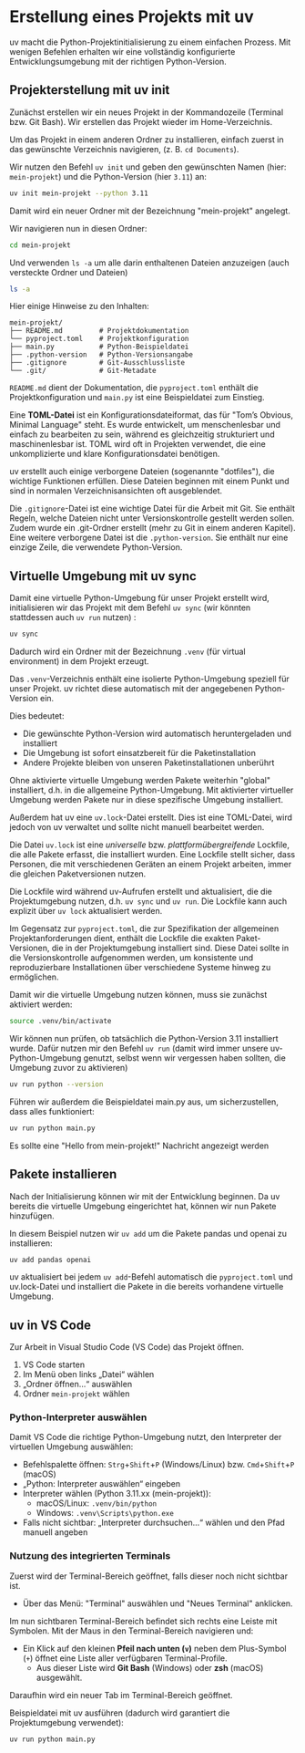 # Erstellung eines Projekts mit uv

uv macht die Python-Projektinitialisierung zu einem einfachen Prozess. Mit wenigen Befehlen erhalten wir eine vollständig konfigurierte Entwicklungsumgebung mit der richtigen Python-Version. 

## Projekterstellung mit uv init

Zunächst erstellen wir ein neues Projekt in der Kommandozeile (Terminal bzw. Git Bash). Wir erstellen das Projekt wieder im Home-Verzeichnis.

Um das Projekt in einem anderen Ordner zu installieren, einfach zuerst in das gewünschte Verzeichnis navigieren, (z. B. `cd Documents`).

 Wir nutzen den Befehl `uv init` und geben den gewünschten Namen (hier: `mein-projekt`) und die Python-Version (hier `3.11`) an:


```bash
uv init mein-projekt --python 3.11
```

Damit wird ein neuer Ordner mit der Bezeichnung "mein-projekt" angelegt. 

Wir navigieren nun in diesen Ordner:

```bash
cd mein-projekt
```

Und verwenden `ls -a` um alle darin enthaltenen Dateien anzuzeigen (auch versteckte Ordner und Dateien)

```bash
ls -a
```

Hier einige Hinweise zu den Inhalten:

```
mein-projekt/
├── README.md         # Projektdokumentation
└── pyproject.toml    # Projektkonfiguration
├── main.py           # Python-Beispieldatei
├── .python-version   # Python-Versionsangabe
├── .gitignore        # Git-Ausschlussliste
└── .git/             # Git-Metadate
```

`README.md` dient der Dokumentation, die `pyproject.toml` enthält die Projektkonfiguration und `main.py` ist eine Beispieldatei zum Einstieg.


Eine **TOML-Datei** ist ein Konfigurationsdateiformat, das für "Tom’s Obvious, Minimal Language" steht. Es wurde entwickelt, um menschenlesbar und einfach zu bearbeiten zu sein, während es gleichzeitig strukturiert und maschinenlesbar ist. TOML wird oft in Projekten verwendet, die eine unkomplizierte und klare Konfigurationsdatei benötigen.


uv erstellt auch einige verborgene Dateien (sogenannte "dotfiles"), die wichtige Funktionen erfüllen. Diese Dateien beginnen mit einem Punkt und sind in normalen Verzeichnisansichten oft ausgeblendet. 

Die `.gitignore`-Datei ist eine wichtige Datei für die Arbeit mit Git. Sie enthält Regeln, welche Dateien nicht unter Versionskontrolle gestellt werden sollen. Zudem wurde ein .git-Ordner erstellt (mehr zu Git in einem anderen Kapitel). Eine weitere verborgene Datei ist die `.python-version`. Sie enthält nur eine einzige Zeile, die verwendete Python-Version. 


## Virtuelle Umgebung mit uv sync

Damit eine virtuelle Python-Umgebung für unser Projekt erstellt wird, initialisieren wir das Projekt mit dem Befehl `uv sync` (wir könnten stattdessen auch `uv run` nutzen) :

```bash
uv sync
```

Dadurch wird ein Ordner mit der Bezeichnung `.venv` (für virtual environment) in dem Projekt erzeugt. 


Das `.venv`-Verzeichnis enthält eine isolierte Python-Umgebung speziell für unser Projekt. uv richtet diese automatisch mit der angegebenen Python-Version ein. 

Dies bedeutet:

- Die gewünschte Python-Version wird automatisch heruntergeladen und installiert
- Die Umgebung ist sofort einsatzbereit für die Paketinstallation
- Andere Projekte bleiben von unseren Paketinstallationen unberührt

Ohne aktivierte virtuelle Umgebung werden Pakete weiterhin "global" installiert, d.h. in die allgemeine Python-Umgebung. Mit aktivierter virtueller Umgebung werden Pakete nur in diese spezifische Umgebung installiert. 



Außerdem hat uv eine `uv.lock`-Datei erstellt. Dies ist eine TOML-Datei, wird jedoch von uv verwaltet und sollte nicht manuell bearbeitet werden. 

Die Datei `uv.lock` ist eine *universelle* bzw. *plattformübergreifende* Lockfile, die alle Pakete erfasst, die installiert wurden. Eine Lockfile stellt sicher, dass Personen, die mit verschiedenen Geräten an einem Projekt arbeiten, immer die gleichen Paketversionen nutzen. 

Die Lockfile wird während uv-Aufrufen erstellt und aktualisiert, die die Projektumgebung nutzen, d.h. `uv sync` und `uv run`. Die Lockfile kann auch explizit über `uv lock` aktualisiert werden.

Im Gegensatz zur `pyproject.toml`, die zur Spezifikation der allgemeinen Projektanforderungen dient, enthält die Lockfile die exakten Paket-Versionen, die in der Projektumgebung installiert sind. Diese Datei sollte in die Versionskontrolle aufgenommen werden, um konsistente und reproduzierbare Installationen über verschiedene Systeme hinweg zu ermöglichen.


Damit wir die virtuelle Umgebung nutzen können, muss sie zunächst aktiviert werden: 

```bash
source .venv/bin/activate
```

Wir können nun prüfen, ob tatsächlich die Python-Version 3.11 installiert wurde. Dafür nutzen mir den Befehl `uv run` (damit wird immer unsere uv-Python-Umgebung genutzt, selbst wenn wir vergessen haben sollten, die Umgebung zuvor zu aktivieren) 

```bash
uv run python --version
```

Führen wir außerdem die Beispieldatei main.py aus, um sicherzustellen, dass alles funktioniert:


```bash
uv run python main.py
```

Es sollte eine "Hello from mein-projekt!" Nachricht angezeigt werden


## Pakete installieren

Nach der Initialisierung können wir mit der Entwicklung beginnen. Da uv bereits die virtuelle Umgebung eingerichtet hat, können wir nun Pakete hinzufügen.

In diesem Beispiel nutzen wir `uv add` um die Pakete pandas und openai zu installieren:

```bash
uv add pandas openai 
```


uv aktualisiert bei jedem `uv add`-Befehl automatisch die `pyproject.toml` und uv.lock-Datei und installiert die Pakete in die bereits vorhandene virtuelle Umgebung.

## uv in VS Code

Zur Arbeit in Visual Studio Code (VS Code) das Projekt öffnen.

1. VS Code starten
2. Im Menü oben links „Datei“ wählen
3. „Ordner öffnen…“ auswählen
4. Ordner `mein-projekt` wählen

### Python-Interpreter auswählen

Damit VS Code die richtige Python-Umgebung nutzt, den Interpreter der virtuellen Umgebung auswählen:

- Befehlspalette öffnen: `Strg`+`Shift`+`P` (Windows/Linux) bzw. `Cmd`+`Shift`+`P` (macOS)
- „Python: Interpreter auswählen“ eingeben
- Interpreter wählen (Python 3.11.xx (mein-projekt)):
    - macOS/Linux: `.venv/bin/python`
    - Windows: `.venv\Scripts\python.exe`
- Falls nicht sichtbar: „Interpreter durchsuchen…“ wählen und den Pfad manuell angeben


### Nutzung des integrierten Terminals


Zuerst wird der Terminal-Bereich geöffnet, falls dieser noch nicht sichtbar ist.

- Über das Menü: "Terminal" auswählen und "Neues Terminal" anklicken.

Im nun sichtbaren Terminal-Bereich befindet sich rechts eine Leiste mit Symbolen. Mit der Maus in den Terminal-Bereich navigieren und:

- Ein Klick auf den kleinen **Pfeil nach unten (`v`)** neben dem Plus-Symbol (`+`) öffnet eine Liste aller verfügbaren Terminal-Profile.
  * Aus dieser Liste wird **Git Bash** (Windows) oder **zsh** (macOS) ausgewählt.

Daraufhin wird ein neuer Tab im Terminal-Bereich geöffnet.

Beispieldatei mit uv ausführen (dadurch wird garantiert die Projektumgebung verwendet):

```bash
uv run python main.py
```